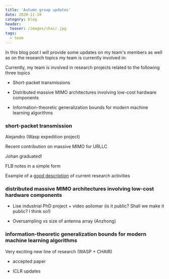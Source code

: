 ```yaml
---
title: 'Autumn group updates'
date: 2020-11-10
category: blog
header:
  teaser: /images/chair.jpg 
tags:
  - team
---
```


In this blog post I will provide some updates on my team's members as well as on the research topics my team is currently involved in:

Currently, my team is involved in research projects related to the following three topics

- Short-packet transmissions

- Distributed massive MIMO architectures involving low-cost hardware components 

- Information-theoretic generalization bounds for modern machine learning algorithms


### short-packet transmission

Alejandro (Wasp expedition project)

Recent contribution on massive MIMO for URLLC

Johan graduated!

FLB notes in a simple form

Example of a [good description](https://www.comp.nus.edu.sg/~scarlett/research.html) of current research activities


### distributed massive MIMO architectures involving low-cost hardware components

- Lise industrial PhD project + video asilomar (is it public? Shall we make it public? I think so!)

- Oversampling vs size of antenna array (Anzhong)


### information-theoretic generalization bounds for modern machine learning algorithms

Very exciting new line of research (WASP + CHAIR)

- accepted paper

- ICLR updates
